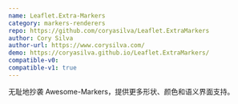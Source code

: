 ```yaml
---
name: Leaflet.Extra-Markers
category: markers-renderers
repo: https://github.com/coryasilva/Leaflet.ExtraMarkers
author: Cory Silva
author-url: https://www.corysilva.com/
demo: https://coryasilva.github.io/Leaflet.ExtraMarkers/
compatible-v0:
compatible-v1: true
---
```


无耻地抄袭 Awesome-Markers，提供更多形状、颜色和语义界面支持。
